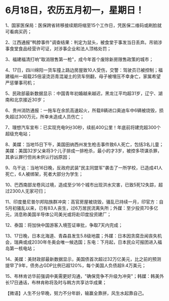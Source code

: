 # 6月18日，农历五月初一，星期日！

1、国家医保局：医保跨省转移接续期将缩至15个工作日，凭医保二维码或刷脸就可看病买药；

2、江西通报"鸭脖事件"调查结果：判定为鼠头，被食堂于事发当日丢弃。吊销涉事食堂食品经营许可证，对涉事企业和法人顶格处罚；

3、福建福清打响"取消限售第一枪"，成今年首个废除新房限售政策的城市；

4、17日，四川绵阳一货车撞上路边房屋致10人受伤，交警：驾驶员已被控制；福建福州一超载25倍滚烫沥青混凝土的货车侧翻，母子被埋压不幸身亡，家属希望严惩肇事司机；

5、民政部最新数据显示：中国青年初婚越来越迟，黑龙江平均超31岁，辽宁、湖南和北京接近30岁；

6、贵州消防通报：一拖车在余凯高速起火，所载8辆进口奥迪车中6辆被烧毁，损失超过300万元，所幸未造成人员伤亡；

7、理想汽车宣布：已实现充电9分30秒，续航400公里！年底前将建完超300个超级充电站；

8、美媒：当地15日下午，美国田纳西州发生枪击事件致6人死亡，包括3名儿童；美媒：美国32岁父亲将3个儿子排成一排枪杀，最小的才3岁，被控多项谋杀罪，其承认罪行但尚未供认行凶原因；

9、乌干达：当地16日晚，反政府武装"民主同盟军"袭击了一所学校，已造成41人死亡，6人被绑架，死者大部分为学生；

10、巴西南部龙卷风过境，造成至少16个城市出现洪水灾害，已致5死12失踪，超过2300人无家可归；

11、印度曼尼普尔邦陷族群冲突：高官房屋被烧毁，骚乱已持续一月，印官方：自5月初骚乱以来，已有83人丧生，过6万居民流离失所；外媒：至少投资70多亿元，消息称美国半导体公司美光或将赴印度投资建厂；

12、泰国：将加快中国游客入境签证审批，争取7天内完成；

13、17日晚，日本北海道、青森县发生5.8级地震；外媒：日本因贪腐丑闻丧失机会，瑞典或成2030年冬奥会唯一候选国；东电：下月起，日本民众可报团进入福岛第一核电站；

14、美媒：美财政部最新数据显示，美国债首次超过32万亿美元，比之前的预测提早了9年，债务占GDP比例已超120%，每个美国人负债超9.4万美元；

15、布林肯访华前强调中美需更好沟通，"确保竞争不升级为冲突"；韩媒：韩美外长17日通话，布林肯称将及时与韩方共享访华成果；



【微语】人生不分早晚，努力不分年龄，输赢全靠拼，风生水起靠自己。

